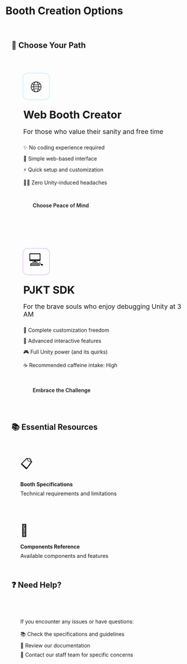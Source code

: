 # Booth Creation Options

<div class="booths-index-page">

## 🎨 Choose Your Path

<div class="options-grid">
  <div class="option-card web-booth">
    <div class="option-icon">🌐</div>
    <div class="option-content">
      <h3>Web Booth Creator</h3>
      <p class="option-desc">For those who value their sanity and free time</p>
      <ul class="feature-list">
        <li>✨ No coding experience required</li>
        <li>🎯 Simple web-based interface</li>
        <li>⚡ Quick setup and customization</li>
        <li>🧘‍♂️ Zero Unity-induced headaches</li>
      </ul>
      <a href="./web-booth-creator" class="action-button web-button">Choose Peace of Mind</a>
    </div>
  </div>

  <div class="option-card sdk-booth">
    <div class="option-icon">💻</div>
    <div class="option-content">
      <h3>PJKT SDK</h3>
      <p class="option-desc">For the brave souls who enjoy debugging Unity at 3 AM</p>
      <ul class="feature-list">
        <li>🎨 Complete customization freedom</li>
        <li>🔧 Advanced interactive features</li>
        <li>🎮 Full Unity power (and its quirks)</li>
        <li>☕ Recommended caffeine intake: High</li>
      </ul>
      <a href="./getting-started-with-sdk" class="action-button sdk-button">Embrace the Challenge</a>
    </div>
  </div>
</div>

## 📚 Essential Resources

<div class="resources-grid">
  <a href="./specifications" class="resource-card">
    <div class="resource-icon">📋</div>
    <h4>Booth Specifications</h4>
    <p>Technical requirements and limitations</p>
  </a>

  <a href="./components" class="resource-card">
    <div class="resource-icon">🧩</div>
    <h4>Components Reference</h4>
    <p>Available components and features</p>
  </a>
</div>

## ❓ Need Help?

<div class="help-section">
  <p>If you encounter any issues or have questions:</p>
  <ul class="help-list">
    <li>📚 Check the specifications and guidelines</li>
    <li>📖 Review our documentation</li>
    <li>💬 Contact our staff team for specific concerns</li>
  </ul>
</div>

</div>

<style scoped>
.booths-index-page {
  width: 100%;
  max-width: 100%;
  padding: 1rem;
}

.options-grid {
  display: grid;
  grid-template-columns: repeat(auto-fit, minmax(300px, 1fr));
  gap: 2rem;
  margin: 2rem 0;
}

.option-card {
  background: var(--vp-c-bg-soft);
  border-radius: 12px;
  padding: 2rem;
  transition: transform 0.3s ease, box-shadow 0.3s ease;
  position: relative;
  overflow: hidden;
  border: 1px solid var(--vp-c-divider);
}

.web-booth {
  border-left: 4px solid var(--pjkt-cyan);
}

.sdk-booth {
  border-left: 4px solid var(--pjkt-purple);
}

.option-card:hover {
  transform: translateY(-4px);
}

.web-booth:hover {
  box-shadow: 0 8px 24px rgba(0, 198, 255, 0.15);
}

.sdk-booth:hover {
  box-shadow: 0 8px 24px rgba(160, 4, 255, 0.15);
}

.option-icon {
  font-size: 2.5rem;
  margin-bottom: 1.5rem;
  width: 70px;
  height: 70px;
  display: flex;
  align-items: center;
  justify-content: center;
  border-radius: 12px;
  transition: transform 0.3s ease, background-color 0.3s ease;
  background: var(--vp-c-bg);
}

.web-booth .option-icon {
  box-shadow: 0 0 0 2px rgba(0, 198, 255, 0.2);
}

.sdk-booth .option-icon {
  box-shadow: 0 0 0 2px rgba(160, 4, 255, 0.2);
}

.web-booth:hover .option-icon {
  transform: scale(1.05);
  background-color: rgba(0, 198, 255, 0.1);
}

.sdk-booth:hover .option-icon {
  transform: scale(1.05);
  background-color: rgba(160, 4, 255, 0.1);
}

.option-content h3 {
  margin: 0 0 0.75rem;
  color: var(--vp-c-text-1);
  font-size: 1.8rem;
  transition: color 0.3s ease;
}

.web-booth:hover h3 {
  background: linear-gradient(90deg, var(--pjkt-cyan), #00ffc6);
  background-clip: text;
  -webkit-background-clip: text;
  color: transparent;
  text-shadow: 0 2px 12px rgba(0, 198, 255, 0.2);
}

.sdk-booth:hover h3 {
  background: linear-gradient(90deg, var(--pjkt-purple), #ff0080);
  background-clip: text;
  -webkit-background-clip: text;
  color: transparent;
  text-shadow: 0 2px 12px rgba(160, 4, 255, 0.2);
}

.option-desc {
  color: var(--vp-c-text-2);
  margin-bottom: 1.5rem;
  font-size: 1.1rem;
}

.feature-list {
  list-style: none;
  padding: 0;
  margin: 0 0 2rem;
}

.feature-list li {
  margin: 0.75rem 0;
  color: var(--vp-c-text-1);
  display: flex;
  align-items: center;
  gap: 0.5rem;
}

.action-button {
  display: inline-block;
  padding: 0.8rem 1.6rem;
  border-radius: 8px;
  text-decoration: none;
  font-weight: 600;
  transition: all 0.3s ease;
  color: var(--vp-c-black);
  position: relative;
  overflow: hidden;
  text-shadow: none;
}

.web-button {
  background-color: var(--pjkt-cyan);
}

.sdk-button {
  background-color: var(--pjkt-purple);
}

.action-button:hover {
  transform: translateY(-2px);
  color: var(--vp-c-black); /* Ensuring high contrast on hover */
}

.web-button:hover {
  box-shadow: 0 4px 12px rgba(0, 198, 255, 0.3);
  background: linear-gradient(90deg, var(--pjkt-cyan), #00ffc6);
}

.sdk-button:hover {
  box-shadow: 0 4px 12px rgba(160, 4, 255, 0.3);
  background: linear-gradient(90deg, var(--pjkt-purple), #ff0080);
}

.action-button:active {
  transform: translateY(0);
  box-shadow: 0 2px 6px rgba(0, 0, 0, 0.15);
}

.resources-grid {
  display: grid;
  grid-template-columns: repeat(auto-fit, minmax(250px, 1fr));
  gap: 1.5rem;
  margin: 2rem 0;
}

.resource-card {
  background: var(--vp-c-bg-soft);
  border-radius: 8px;
  padding: 1.5rem;
  text-decoration: none;
  transition: all 0.3s ease;
  border: 1px solid var(--vp-c-divider);
  position: relative;
}

.resource-card::after {
  content: '';
  position: absolute;
  inset: 0;
  background: linear-gradient(45deg, 
    var(--pjkt-yellow), 
    var(--pjkt-cyan)
  );
  opacity: 0;
  transition: opacity 0.3s ease;
  z-index: -1;
  border-radius: inherit;
}

.resource-card:hover::after {
  opacity: 0.1;
}

.resource-card:hover {
  transform: translateY(-2px);
  border-color: var(--pjkt-yellow);
  background: linear-gradient(135deg, 
    rgba(255, 228, 0, 0.05),
    rgba(0, 198, 255, 0.05)
  );
  box-shadow: 0 4px 12px rgba(255, 228, 0, 0.1);
}

.resource-card .resource-icon {
  font-size: 2rem;
  margin-bottom: 1rem;
  transition: transform 0.3s ease;
}

.resource-card:hover .resource-icon {
  transform: scale(1.1);
}

.resource-card h4 {
  margin: 0 0 0.5rem;
  color: var(--vp-c-text-1);
}

.resource-card:hover h4 {
  color: var(--pjkt-yellow);
}

.resource-card p {
  margin: 0;
  color: var(--vp-c-text-2);
  font-size: 0.9rem;
}

.help-section {
  background: var(--vp-c-bg-soft);
  border-radius: 8px;
  padding: 1.5rem;
  margin: 2rem 0;
  border: 1px solid var(--vp-c-divider);
  transition: all 0.3s ease;
}

.help-section:hover {
  border-color: var(--pjkt-cyan);
  background: linear-gradient(135deg,
    rgba(0, 198, 255, 0.05),
    transparent
  );
  box-shadow: 0 4px 12px rgba(0, 198, 255, 0.1);
  transform: translateY(-2px);
}

.help-list {
  list-style: none;
  padding: 0;
  margin: 1rem 0 0;
}

.help-list li {
  margin: 0.5rem 0;
  color: var(--vp-c-text-1);
}

@keyframes borderGlow {
  0%, 100% {
    opacity: 0.3;
  }
  50% {
    opacity: 0.6;
  }
}

@media (max-width: 640px) {
  .options-grid {
    grid-template-columns: 1fr;
  }
  
  .option-card {
    padding: 1.5rem;
  }
  
  .option-icon {
    width: 60px;
    height: 60px;
    font-size: 2rem;
    margin-bottom: 1rem;
  }
}
</style>